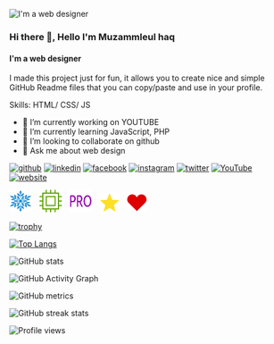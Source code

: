 ![I'm a web designer](https://scontent.fcgp17-1.fna.fbcdn.net/v/t1.6435-9/s960x960/229647103_115354524174079_827980486192850247_n.jpg?_nc_cat=100&ccb=1-5&_nc_sid=e3f864&_nc_ohc=fQqy3Hw4dLsAX9m_mBo&_nc_ht=scontent.fcgp17-1.fna&oh=6590f1cacda4c36a6f7b5b1db2c0048f&oe=6154980B)

### Hi there 👋, Hello I'm Muzammleul haq
#### I'm a web designer

I made this project just for fun, it allows you to create nice and simple GitHub Readme files that you can copy/paste and use in your profile.

Skills: HTML/ CSS/  JS 

- 🔭 I’m currently working on YOUTUBE 
- 🌱 I’m currently learning JavaScript, PHP 
- 👯 I’m looking to collaborate on github 
- 💬 Ask me about web design 


[<img src='https://cdn.jsdelivr.net/npm/simple-icons@3.0.1/icons/github.svg' alt='github' height='40'>](https://github.com/https://github.com/settings/profile)  [<img src='https://cdn.jsdelivr.net/npm/simple-icons@3.0.1/icons/linkedin.svg' alt='linkedin' height='40'>](https://www.linkedin.com/in/https://www.linkedin.com/in/muzammelul-haq-7842ab1bb//)  [<img src='https://cdn.jsdelivr.net/npm/simple-icons@3.0.1/icons/facebook.svg' alt='facebook' height='40'>](https://www.facebook.com/https://www.facebook.com/MuzammelulHaq)  [<img src='https://cdn.jsdelivr.net/npm/simple-icons@3.0.1/icons/instagram.svg' alt='instagram' height='40'>](https://www.instagram.com/https://www.instagram.com/muzammelul.haq//)  [<img src='https://cdn.jsdelivr.net/npm/simple-icons@3.0.1/icons/twitter.svg' alt='twitter' height='40'>](https://twitter.com/https://twitter.com/MuzammelulH)  [<img src='https://cdn.jsdelivr.net/npm/simple-icons@3.0.1/icons/youtube.svg' alt='YouTube' height='40'>](https://www.youtube.com/channel/https://www.youtube.com/channel/UCnGU1PRQ3h2Di9Wuk1IgV1Q)  [<img src='https://cdn.jsdelivr.net/npm/simple-icons@3.0.1/icons/icloud.svg' alt='website' height='40'>](https://www.facebook.com/Muzammelul)  

<a href='https://archiveprogram.github.com/'><img src='https://raw.githubusercontent.com/acervenky/animated-github-badges/master/assets/acbadge.gif' width='40' height='40'></a> <a href='https://docs.github.com/en/developers'><img src='https://raw.githubusercontent.com/acervenky/animated-github-badges/master/assets/devbadge.gif' width='40' height='40'></a> <a href='https://github.com/pricing'><img src='https://raw.githubusercontent.com/acervenky/animated-github-badges/master/assets/pro.gif' width='40' height='40'></a> <a href='https://stars.github.com/'><img src='https://raw.githubusercontent.com/acervenky/animated-github-badges/master/assets/starbadge.gif' width='35' height='35'></a> <a href='https://docs.github.com/en/github/supporting-the-open-source-community-with-github-sponsors'><img src='https://raw.githubusercontent.com/acervenky/animated-github-badges/master/assets/sponsorbadge.gif' width='35' height='35'></a> 

[![trophy](https://github-profile-trophy.vercel.app/?username=https://github.com/settings/profile)](https://github.com/ryo-ma/github-profile-trophy)

[![Top Langs](https://github-readme-stats.vercel.app/api/top-langs/?username=https://github.com/settings/profile)](https://github.com/anuraghazra/github-readme-stats)

![GitHub stats](https://github-readme-stats.vercel.app/api?username=https://github.com/settings/profile&show_icons=true)  

![GitHub Activity Graph](https://activity-graph.herokuapp.com/graph?username=https://github.com/settings/profile)  

![GitHub metrics](https://metrics.lecoq.io/https://github.com/settings/profile)  

![GitHub streak stats](https://github-readme-streak-stats.herokuapp.com/?user=https://github.com/settings/profile)  

![Profile views](https://gpvc.arturio.dev/https://github.com/settings/profile)  
